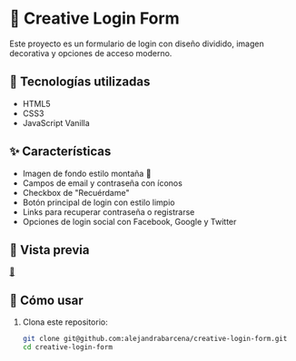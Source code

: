 # 🔐 Creative Login Form

Este proyecto es un formulario de login con diseño dividido, imagen decorativa y opciones de acceso moderno.

## 🧰 Tecnologías utilizadas

- HTML5
- CSS3
- JavaScript Vanilla

## ✨ Características

- Imagen de fondo estilo montaña 🌄
- Campos de email y contraseña con íconos
- Checkbox de "Recuérdame"
- Botón principal de login con estilo limpio
- Links para recuperar contraseña o registrarse
- Opciones de login social con Facebook, Google y Twitter

## 📸 Vista previa
[📸](https://github.com/alejandrabarcena/creative-login-form/blob/main/vista%20previa.png)


## 🚀 Cómo usar

1. Clona este repositorio:
   ```bash
   git clone git@github.com:alejandrabarcena/creative-login-form.git
   cd creative-login-form
